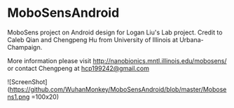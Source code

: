 MoboSensAndroid
===============

MoboSens project on Android design for Logan Liu's Lab project.
Credit to Caleb Qian and Chengpeng Hu from University of Illinois at Urbana-Champaign.

More information please visit http://nanobionics.mntl.illinois.edu/mobosens/
or contact Chengpeng at hcp199242@gmail.com


![ScreenShot](https://github.com/WuhanMonkey/MoboSensAndroid/blob/master/Mobosens1.png =100x20)
